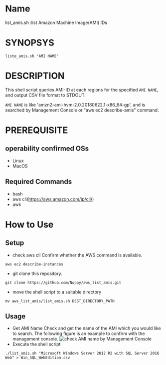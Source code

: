 # Name
list_amis.sh  :list Amazon Machine Image(AMI) IDs
# SYNOPSYS
```
liste_amis.sh "AMI NAME"
```
# DESCRIPTION
This shell script queries AMI-ID at each regions for the specified `AMI NAME`, and output CSV file format to STDOUT.

`AMI NAME` is like 'amzn2-ami-hvm-2.0.20180622.1-x86_64-gp', and is searched by Management Console or "aws ec2 describe-amis" command.
# PREREQUISITE
## operability confirmed OSs
- Linux
- MacOS
## Required Commands
- bash
- aws cli(https://aws.amazon.com/jp/cli/)
- awk

# How to Use
## Setup
- check aws cli
Confirm whether the AWS command is available.
```
aws ec2 describe-instances
```
- git clone this repository.
```
git clone https://github.com/Noppy/aws_list_amis.git
```
- move the shell script to a suitable directory
```
mv aws_list_amis/list_amis.sh DEST_DIRECTORY_PATH
```
## Usage
- Get AMI Name
Check and get the name of the AMI which you would like to search.
The following figure is an example to confirm with the management console.
![check AMI name by Management Console](https://github.com/Noppy/aws_list_amis/issues/1#issue-351889543)
- Execute the shell script
```
./list_amis.sh "Microsoft Windows Server 2012 R2 with SQL Server 2016 Web" > Win_SQL_WebEdition.csv
```